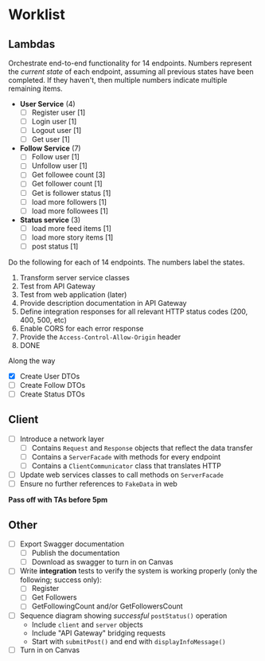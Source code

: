 # Worklist

## Lambdas

Orchestrate end-to-end functionality for 14 endpoints. Numbers represent the _current state_ of each endpoint, assuming all previous states have been completed. If they haven't, then multiple numbers indicate multiple remaining items.
* **User Service** (4)
  - [ ] Register user [1]
  - [ ] Login user [1]
  - [ ] Logout user [1]
  - [ ] Get user [1]
* **Follow Service** (7)
  - [ ] Follow user [1]
  - [ ] Unfollow user [1]
  - [ ] Get followee count [3]
  - [ ] Get follower count [1]
  - [ ] Get is follower status [1]
  - [ ] load more followers [1]
  - [ ] load more followees [1]
* **Status service** (3)
  - [ ] load more feed items [1]
  - [ ] load more story items [1]
  - [ ] post status [1]

Do the following for each of 14 endpoints. The numbers label the states.
1. Transform server service classes
2. Test from API Gateway
3. Test from web application (later)
4. Provide description documentation in API Gateway
5. Define integration responses for all relevant HTTP status codes (200, 400, 500, etc)
6. Enable CORS for each error response
7. Provide the `Access-Control-Allow-Origin` header
8. DONE

Along the way
- [x] Create User DTOs
- [ ] Create Follow DTOs
- [ ] Create Status DTOs

## Client
- [ ] Introduce a network layer
  - [ ] Contains `Request` and `Response` objects that reflect the data transfer
  - [ ] Contains a `ServerFacade` with methods for every endpoint
  - [ ] Contains a `ClientCommunicator` class that translates HTTP
- [ ] Update web services classes to call methods on `ServerFacade`
- [ ] Ensure no further references to `FakeData` in web

**Pass off with TAs before 5pm**

## Other
- [ ] Export Swagger documentation
  - [ ] Publish the documentation
  - [ ] Download as swagger to turn in on Canvas
- [ ] Write **integration** tests to verify the system is working properly (only the following; success only):
  - [ ] Register
  - [ ] Get Followers
  - [ ] GetFollowingCount and/or GetFollowersCount
- [ ] Sequence diagram showing _successful_ `postStatus()` operation
  * Include `client` and `server` objects
  * Include "API Gateway" bridging requests
  * Start with `submitPost()` and end with `displayInfoMessage()`
- [ ] Turn in on Canvas
